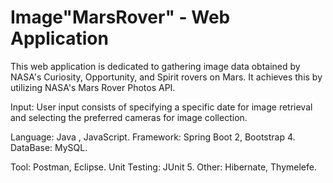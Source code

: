 # Image"MarsRover" - Web Application

This web application is dedicated to gathering image data obtained by NASA's Curiosity, Opportunity, and Spirit rovers on Mars. It achieves this by utilizing NASA's Mars Rover Photos API.

Input: User input consists of specifying a specific date for image retrieval and selecting the preferred cameras for image collection.

Language: Java , JavaScript.
Framework: Spring Boot 2, Bootstrap 4.
DataBase: MySQL.

Tool: Postman, Eclipse.
Unit Testing: JUnit 5.
Other: Hibernate, Thymelefe.
